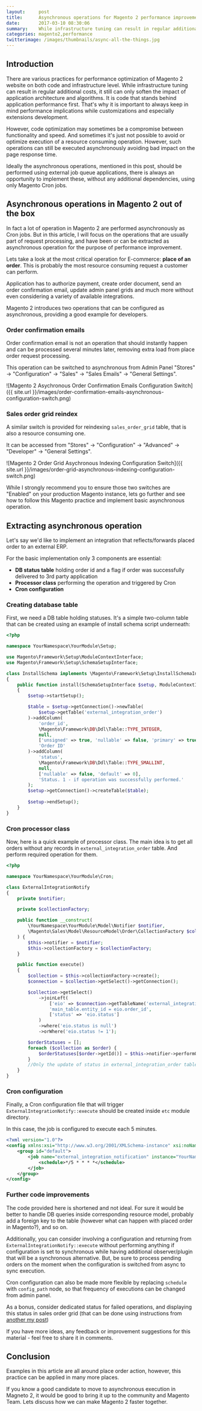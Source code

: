 ```yaml
---
layout:     post
title:      Asynchronous operations for Magento 2 performance improvement
date:       2017-03-10 08:30:06
summary:    While infrastructure tuning can result in regular additional costs, it still can only soften the impact of application architecture and algorithms. It is code that stands behind application performance first. That's why it is important to always keep in mind performance implications while customizations and especially extensions development.
categories: magento2,performance
twitterimage: /images/thumbnails/async-all-the-things.jpg
---
```


## Introduction

There are various practices for performance optimization of Magento 2 website on both code and infrastructure level. While infrastructure tuning can result in regular additional costs, it still can only soften the impact of application architecture and algorithms. It is code that stands behind application performance first. That's why it is important to always keep in mind performance implications while customizations and especially extensions development. 

However, code optimization may sometimes be a compromise between functionality and speed. And sometimes it's just not possible to avoid or optimize execution of a resource consuming operation. However, such operations can still be executed asynchronously avoiding bad impact on the page response time.

Ideally the asynchronous operations, mentioned in this post, should be performed using external job queue applications, there is always an opportunity to implement these, without any additional dependencies, using only Magento Cron jobs.

## Asynchronous operations in Magento 2 out of the box

In fact a lot of operation in Magento 2 are performed asynchronously as Cron jobs. But in this article, I will focus on the operations that are usually part of request processing, and have been or can be extracted as asynchronous operation for the purpose of performance improvement.

Lets take a look at the most critical operation for E-commerce: **place of an order**. This is probably the most resource consuming request a customer can perform.

Application has to authorize payment, create order document, send an order confirmation email, update admin panel grids and much more without even considering a variety of available integrations.

Magento 2 introduces two operations that can be configured as asynchronous, providing a good example for developers.

### Order confirmation emails

Order confirmation email is not an operation that should instantly happen and can be processed several minutes later, removing extra load from place order request processing.

This operation can be switched to asynchronous from Admin Panel "Stores" -> "Configuration" -> "Sales" -> "Sales Emails" -> "General Settings".

![Magento 2 Asychronous Order Confirmation Emails Configuration Switch]({{ site.url }}/images/order-confirmation-emails-asynchronous-configuration-switch.png)

### Sales order grid reindex

A similar switch is provided for reindexing ```sales_order_grid``` table, that is also a resource consuming one.

It can be accessed from "Stores" -> "Configuration" -> "Advanced" -> "Developer" -> "General Settings".

![Magento 2 Order Grid Asychronous Indexing Configuration Switch]({{ site.url }}/images/order-grid-asynchronous-indexing-configuration-switch.png)

While I strongly recommend you to ensure those two switches are "Enabled" on your production Magento instance, lets go further and see how to follow this Magento practice and implement basic asynchronous operation.

## Extracting asynchronous operation

Let's say we'd like to implement an integration that reflects/forwards placed order to an external ERP.

For the basic implementation only 3 components are essential:

 - **DB status table** holding order id and a flag if order was successfully delivered to 3rd party application
 - **Processor class** performing the operation and triggered by Cron
 - **Cron configuration**
 
### Creating database table

First, we need a DB table holding statuses. It's a simple two-column table that can be created using an example of install schema script underneath:

```php
<?php

namespace YourNamespace\YourModule\Setup;

use Magento\Framework\Setup\ModuleContextInterface;
use Magento\Framework\Setup\SchemaSetupInterface;

class InstallSchema implements \Magento\Framework\Setup\InstallSchemaInterface
{
    public function install(SchemaSetupInterface $setup, ModuleContextInterface $context)
    {
        $setup->startSetup();

        $table = $setup->getConnection()->newTable(
            $setup->getTable('external_integration_order')
        )->addColumn(
            'order_id',
            \Magento\Framework\DB\Ddl\Table::TYPE_INTEGER,
            null,
            ['unsigned' => true, 'nullable' => false, 'primary' => true],
            'Order ID'
        )->addColumn(
            'status',
            \Magento\Framework\DB\Ddl\Table::TYPE_SMALLINT,
            null,
            ['nullable' => false, 'default' => 0],
            'Status. 1 - if operation was successfully performed.'
        );
        $setup->getConnection()->createTable($table);
        
        $setup->endSetup();
    }
}
```

### Cron processor class

Now, here is a quick example of processor class. The main idea is to get all orders without any records in ```external_integration_order``` table. And perform required operation for them.

```php
<?php

namespace YourNamespace\YourModule\Cron;

class ExternalIntegrationNotify
{
    private $notifier;

    private $collectionFactory;

    public function __construct(
        \YourNamespace\YourModule\Model\Notifier $notifier,
        \Magento\Sales\Model\ResourceModel\Order\CollectionFactory $collectionFactory
    ) {
        $this->notifier = $notifier;
        $this->collectionFactory = $collectionFactory;
    }

    public function execute()
    {
        $collection = $this->collectionFactory->create();
        $connection = $collection->getSelect()->getConnection();

        $collection->getSelect()
            ->joinLeft(
                ['eio' => $connection->getTableName('external_integration_order')],
                'main_table.entity_id = eio.order_id',
                ['status' => 'eio.status']
            )
            ->where('eio.status is null')
            ->orWhere('eio.status != 1');

        $orderStatuses = [];
        foreach ($collection as $order) {
            $orderStatuses[$order->getId()] = $this->notifier->performOperationForOrder($order);
        }
        //Only the update of status in external_integration_order table is remaining
    }
}
```

### Cron configuration

Finally, a Cron configuration file that will trigger ```ExternalIntegrationNotify::execute``` should be created inside ```etc``` module directory.

In this case, the job is configured to execute each 5 minutes.

```xml
<?xml version="1.0"?>
<config xmlns:xsi="http://www.w3.org/2001/XMLSchema-instance" xsi:noNamespaceSchemaLocation="urn:magento:module:Magento_Cron:etc/crontab.xsd">
    <group id="default">
        <job name="external_integration_notification" instance="YourNamespace\YourModule\Cron\ExternalIntegrationNotify" method="execute">
            <schedule>*/5 * * * *</schedule>
        </job>
    </group>
</config>
```

### Further code improvements

The code provided here is shortened and not ideal. For sure it would be better to handle DB queries inside corresponding resource model, probably add a foreign key to the table (however what can happen with placed order in Magento?), and so on.

Additionally, you can consider involving a configuration and returning from ```ExternalIntegrationNotify::execute``` without performing anything if configuration is set to synchronous while having additional observer/plugin that will be a synchronous alternative. But, be sure to process pending orders on the moment when the configuration is switched from async to sync execution.

Cron configuration can also be made more flexible by replacing ```schedule``` with ```config_path``` node, so that frequency of executions can be changed from admin panel.

As a bonus, consider dedicated status for failed operations, and displaying this status in sales order grid (that can be done using instructions from [another my post]({{site.url}}/magento2-sales-order-grid-column/))

If you have more ideas, any feedback or improvement suggestions for this material - feel free to share it in comments.

## Conclusion

Examples in this article are all around place order action, however, this practice can be applied in many more places.

If you know a good candidate to move to asynchronous execution in Magneto 2, it would be good to bring it up to the community and Magento Team. Lets discuss how we can make Magento 2 faster together.

